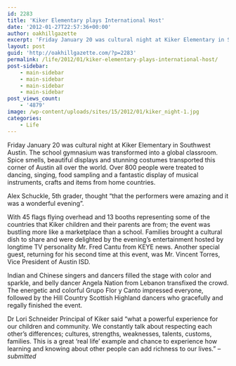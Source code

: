 ```yaml
---
id: 2283
title: 'Kiker Elementary plays International Host'
date: '2012-01-27T22:57:36+00:00'
author: oakhillgazette
excerpt: 'Friday January 20 was cultural night at Kiker Elementary in Southwest Austin.  The school gymnasium was transformed into a global classroom.  Spice smells, beautiful displays and stunning costumes transported this corner of Austin all over the world.'
layout: post
guid: 'http://oakhillgazette.com/?p=2283'
permalink: /life/2012/01/kiker-elementary-plays-international-host/
post-sidebar:
    - main-sidebar
    - main-sidebar
    - main-sidebar
    - main-sidebar
post_views_count:
    - '4879'
image: /wp-content/uploads/sites/15/2012/01/kiker_night-1.jpg
categories:
    - Life
---
```


Friday January 20 was cultural night at Kiker Elementary in Southwest Austin. The school gymnasium was transformed into a global classroom. Spice smells, beautiful displays and stunning costumes transported this corner of Austin all over the world. Over 800 people were treated to dancing, singing, food sampling and a fantastic display of musical instruments, crafts and items from home countries.

Alex Schuckle, 5th grader, thought “that the performers were amazing and it was a wonderful evening”.

With 45 flags flying overhead and 13 booths representing some of the countries that Kiker children and their parents are from; the event was bustling more like a marketplace than a school. Families brought a cultural dish to share and were delighted by the evening’s entertainment hosted by longtime TV personality Mr. Fred Cantu from KEYE news. Another special guest, returning for his second time at this event, was Mr. Vincent Torres, Vice President of Austin ISD.

Indian and Chinese singers and dancers filled the stage with color and sparkle, and belly dancer Angela Nation from Lebanon transfixed the crowd. The energetic and colorful Grupo Flor y Canto impressed everyone, followed by the Hill Country Scottish Highland dancers who gracefully and regally finished the event.

Dr Lori Schneider Principal of Kiker said “what a powerful experience for our children and community. We constantly talk about respecting each other’s differences; cultures, strengths, weaknesses, talents, customs, families. This is a great ‘real life’ example and chance to experience how learning and knowing about other people can add richness to our lives.” *– submitted*